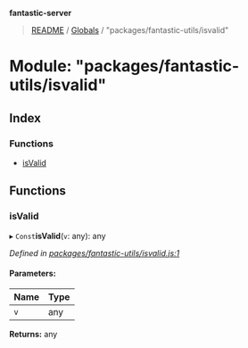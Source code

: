**fantastic-server**

> [README](../README.md) / [Globals](../globals.md) / "packages/fantastic-utils/isvalid"

# Module: "packages/fantastic-utils/isvalid"

## Index

### Functions

* [isValid](_packages_fantastic_utils_isvalid_.md#isvalid)

## Functions

### isValid

▸ `Const`**isValid**(`v`: any): any

*Defined in [packages/fantastic-utils/isvalid.js:1](https://github.com/besimorhino/project-fantastic/blob/af5d0de/packages/fantastic-utils/isvalid.js#L1)*

#### Parameters:

Name | Type |
------ | ------ |
`v` | any |

**Returns:** any
